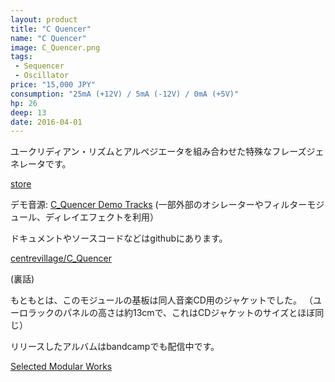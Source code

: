 ```yaml
---
layout: product
title: "C Quencer"
name: "C Quencer"
image: C_Quencer.png
tags:
 - Sequencer
 - Oscillator
price: "15,000 JPY"
consumption: "25mA (+12V) / 5mA (-12V) / 0mA (+5V)"
hp: 26
deep: 13
date: 2016-04-01
---
```


ユークリディアン・リズムとアルペジエータを組み合わせた特殊なフレーズジェネレータです。

[store](https://centrevillage.stores.jp/items/616009a5edf49f696f8d42ad)

デモ音源:
[C_Quencer Demo Tracks](https://centrevillage.bandcamp.com/album/c-quencer-demo-tracks)
(一部外部のオシレーターやフィルターモジュール、ディレイエフェクトを利用）

ドキュメントやソースコードなどはgithubにあります。

[centrevillage/C_Quencer](https://github.com/centrevillage/C_Quencer)

(裏話)

もともとは、このモジュールの基板は同人音楽CD用のジャケットでした。
（ユーロラックのパネルの高さは約13cmで、これはCDジャケットのサイズとほぼ同じ）

リリースしたアルバムはbandcampでも配信中です。

[Selected Modular Works](https://centrevillage.bandcamp.com/album/selected-modular-works)

